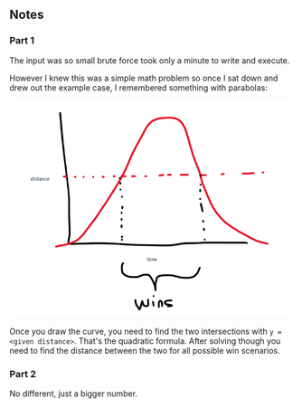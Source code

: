 ## Notes

### Part 1

The input was so small brute force took only a minute to write and execute.

However I knew this was a simple math problem so once I sat down and drew out the example case, I remembered something with parabolas:

![img](./notes_part1.png)

Once you draw the curve, you need to find the two intersections with `y = <given distance>`.  That's the quadratic formula.  After solving though you need to find the distance between the two for all possible win scenarios.

### Part 2

No different, just a bigger number.
